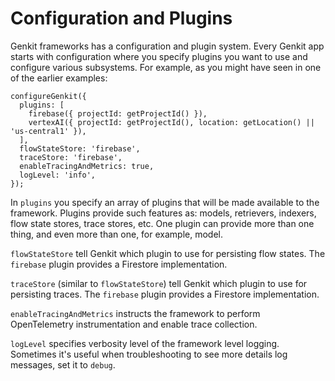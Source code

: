 # Configuration and Plugins

Genkit frameworks has a configuration and plugin system. Every Genkit app starts with configuration where you specify plugins you want to use and configure various subsystems. For example, as you might have seen in one of the earlier examples:

```
configureGenkit({
  plugins: [
    firebase({ projectId: getProjectId() }),
    vertexAI({ projectId: getProjectId(), location: getLocation() || 'us-central1' }),
  ],
  flowStateStore: 'firebase',
  traceStore: 'firebase',
  enableTracingAndMetrics: true,
  logLevel: 'info',
});
```

In `plugins` you specify an array of plugins that will be made available to the framework. Plugins provide such features as: models, retrievers, indexers, flow state stores, trace stores, etc. One plugin can provide more than one thing, and even more than one, for example, model.

`flowStateStore` tell Genkit which plugin to use for persisting flow states. The `firebase` plugin provides a Firestore implementation.

`traceStore` (similar to `flowStateStore`) tell Genkit which plugin to use for persisting traces. The `firebase` plugin provides a Firestore implementation.

`enableTracingAndMetrics` instructs the framework to perform OpenTelemetry instrumentation and enable trace collection.

`logLevel` specifies verbosity level of the framework level logging. Sometimes it's useful when troubleshooting to see more details log messages, set it to `debug`.